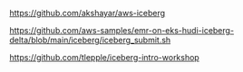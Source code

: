 https://github.com/akshayar/aws-iceberg

https://github.com/aws-samples/emr-on-eks-hudi-iceberg-delta/blob/main/iceberg/iceberg_submit.sh


https://github.com/tlepple/iceberg-intro-workshop

